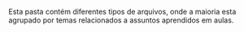 Esta pasta contém diferentes tipos de arquivos, onde a maioria esta agrupado por temas relacionados a assuntos aprendidos em aulas.
